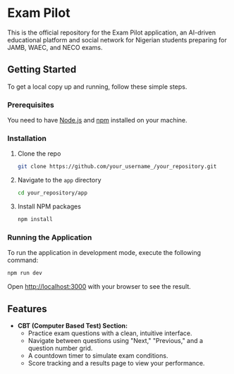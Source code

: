 # Exam Pilot

This is the official repository for the Exam Pilot application, an AI-driven educational platform and social network for Nigerian students preparing for JAMB, WAEC, and NECO exams.

## Getting Started

To get a local copy up and running, follow these simple steps.

### Prerequisites

You need to have [Node.js](https://nodejs.org/) and [npm](https://www.npmjs.com/) installed on your machine.

### Installation

1.  Clone the repo
    ```sh
    git clone https://github.com/your_username_/your_repository.git
    ```
2.  Navigate to the `app` directory
    ```sh
    cd your_repository/app
    ```
3.  Install NPM packages
    ```sh
    npm install
    ```

### Running the Application

To run the application in development mode, execute the following command:

```bash
npm run dev
```

Open [http://localhost:3000](http://localhost:3000) with your browser to see the result.

## Features

-   **CBT (Computer Based Test) Section:**
    -   Practice exam questions with a clean, intuitive interface.
    -   Navigate between questions using "Next," "Previous," and a question number grid.
    -   A countdown timer to simulate exam conditions.
    -   Score tracking and a results page to view your performance.
